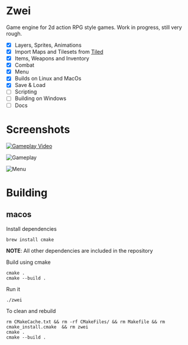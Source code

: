 # Zwei

Game engine for 2d action RPG style games. Work in progress, still very rough.

- [x] Layers, Sprites, Animations
- [x] Import Maps and Tilesets from [Tiled](https://www.mapeditor.org/)
- [x] Items, Weapons and Inventory
- [x] Combat
- [x] Menu
- [x] Builds on Linux and MacOs
- [x] Save & Load
- [ ] Scripting
- [ ] Building on Windows
- [ ] Docs

# Screenshots

[![Gameplay Video](https://img.youtube.com/vi/rK77goqBpAo/0.jpg)](https://www.youtube.com/watch?v=rK77goqBpAo)

![Gameplay](./media/screenshot.png)

![Menu](./media/menu.png)

# Building

## macos

Install dependencies

```
brew install cmake
```

__NOTE__: All other dependencies are included in the repository

Build using cmake

```
cmake .
cmake --build .
```

Run it

```
./zwei
```

To clean and rebuild

```
rm CMakeCache.txt && rm -rf CMakeFiles/ && rm Makefile && rm cmake_install.cmake  && rm zwei
cmake .
cmake --build .
```

